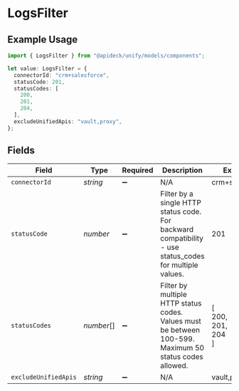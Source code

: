 # LogsFilter

## Example Usage

```typescript
import { LogsFilter } from "@apideck/unify/models/components";

let value: LogsFilter = {
  connectorId: "crm+salesforce",
  statusCode: 201,
  statusCodes: [
    200,
    201,
    204,
  ],
  excludeUnifiedApis: "vault,proxy",
};
```

## Fields

| Field                                                                                                   | Type                                                                                                    | Required                                                                                                | Description                                                                                             | Example                                                                                                 |
| ------------------------------------------------------------------------------------------------------- | ------------------------------------------------------------------------------------------------------- | ------------------------------------------------------------------------------------------------------- | ------------------------------------------------------------------------------------------------------- | ------------------------------------------------------------------------------------------------------- |
| `connectorId`                                                                                           | *string*                                                                                                | :heavy_minus_sign:                                                                                      | N/A                                                                                                     | crm+salesforce                                                                                          |
| `statusCode`                                                                                            | *number*                                                                                                | :heavy_minus_sign:                                                                                      | Filter by a single HTTP status code. For backward compatibility - use status_codes for multiple values. | 201                                                                                                     |
| `statusCodes`                                                                                           | *number*[]                                                                                              | :heavy_minus_sign:                                                                                      | Filter by multiple HTTP status codes. Values must be between 100-599. Maximum 50 status codes allowed.  | [<br/>200,<br/>201,<br/>204<br/>]                                                                       |
| `excludeUnifiedApis`                                                                                    | *string*                                                                                                | :heavy_minus_sign:                                                                                      | N/A                                                                                                     | vault,proxy                                                                                             |